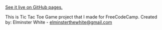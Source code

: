 [See it live on GitHub pages.](https://elminsterrr.github.io/Pomodoro-Clock-1.0/)

This is Tic Tac Toe Game project that I made for FreeCodeCamp.
Created by: Elminster White - elminsterthewhite@gmail.com